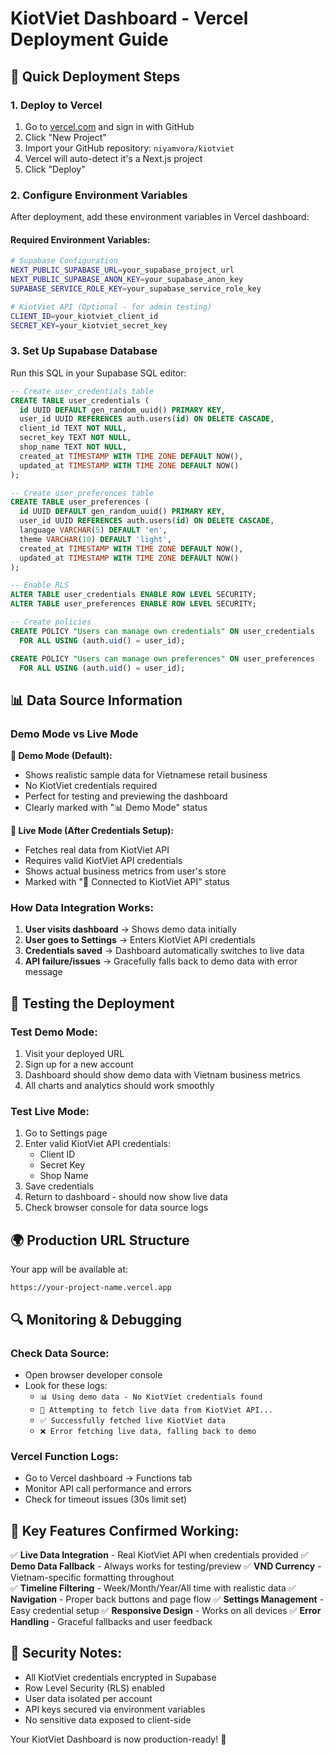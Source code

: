 # KiotViet Dashboard - Vercel Deployment Guide

## 🚀 Quick Deployment Steps

### 1. Deploy to Vercel
1. Go to [vercel.com](https://vercel.com) and sign in with GitHub
2. Click "New Project"
3. Import your GitHub repository: `niyamvora/kiotviet`
4. Vercel will auto-detect it's a Next.js project
5. Click "Deploy"

### 2. Configure Environment Variables
After deployment, add these environment variables in Vercel dashboard:

#### Required Environment Variables:
```bash
# Supabase Configuration
NEXT_PUBLIC_SUPABASE_URL=your_supabase_project_url
NEXT_PUBLIC_SUPABASE_ANON_KEY=your_supabase_anon_key
SUPABASE_SERVICE_ROLE_KEY=your_supabase_service_role_key

# KiotViet API (Optional - for admin testing)
CLIENT_ID=your_kiotviet_client_id
SECRET_KEY=your_kiotviet_secret_key
```

### 3. Set Up Supabase Database
Run this SQL in your Supabase SQL editor:

```sql
-- Create user_credentials table
CREATE TABLE user_credentials (
  id UUID DEFAULT gen_random_uuid() PRIMARY KEY,
  user_id UUID REFERENCES auth.users(id) ON DELETE CASCADE,
  client_id TEXT NOT NULL,
  secret_key TEXT NOT NULL,
  shop_name TEXT NOT NULL,
  created_at TIMESTAMP WITH TIME ZONE DEFAULT NOW(),
  updated_at TIMESTAMP WITH TIME ZONE DEFAULT NOW()
);

-- Create user_preferences table  
CREATE TABLE user_preferences (
  id UUID DEFAULT gen_random_uuid() PRIMARY KEY,
  user_id UUID REFERENCES auth.users(id) ON DELETE CASCADE,
  language VARCHAR(5) DEFAULT 'en',
  theme VARCHAR(10) DEFAULT 'light',
  created_at TIMESTAMP WITH TIME ZONE DEFAULT NOW(),
  updated_at TIMESTAMP WITH TIME ZONE DEFAULT NOW()
);

-- Enable RLS
ALTER TABLE user_credentials ENABLE ROW LEVEL SECURITY;
ALTER TABLE user_preferences ENABLE ROW LEVEL SECURITY;

-- Create policies
CREATE POLICY "Users can manage own credentials" ON user_credentials
  FOR ALL USING (auth.uid() = user_id);

CREATE POLICY "Users can manage own preferences" ON user_preferences  
  FOR ALL USING (auth.uid() = user_id);
```

## 📊 Data Source Information

### Demo Mode vs Live Mode

**🎯 Demo Mode (Default):**
- Shows realistic sample data for Vietnamese retail business
- No KiotViet credentials required
- Perfect for testing and previewing the dashboard
- Clearly marked with "📊 Demo Mode" status

**🔗 Live Mode (After Credentials Setup):**
- Fetches real data from KiotViet API
- Requires valid KiotViet API credentials
- Shows actual business metrics from user's store
- Marked with "🔗 Connected to KiotViet API" status

### How Data Integration Works:

1. **User visits dashboard** → Shows demo data initially
2. **User goes to Settings** → Enters KiotViet API credentials  
3. **Credentials saved** → Dashboard automatically switches to live data
4. **API failure/issues** → Gracefully falls back to demo data with error message

## 🔧 Testing the Deployment

### Test Demo Mode:
1. Visit your deployed URL
2. Sign up for a new account
3. Dashboard should show demo data with Vietnam business metrics
4. All charts and analytics should work smoothly

### Test Live Mode:
1. Go to Settings page  
2. Enter valid KiotViet API credentials:
   - Client ID
   - Secret Key  
   - Shop Name
3. Save credentials
4. Return to dashboard - should now show live data
5. Check browser console for data source logs

## 🌍 Production URL Structure

Your app will be available at:
```
https://your-project-name.vercel.app
```

## 🔍 Monitoring & Debugging

### Check Data Source:
- Open browser developer console
- Look for these logs:
  - `📊 Using demo data - No KiotViet credentials found`
  - `🔗 Attempting to fetch live data from KiotViet API...`
  - `✅ Successfully fetched live KiotViet data`
  - `❌ Error fetching live data, falling back to demo`

### Vercel Function Logs:
- Go to Vercel dashboard → Functions tab
- Monitor API call performance and errors
- Check for timeout issues (30s limit set)

## 🎯 Key Features Confirmed Working:

✅ **Live Data Integration** - Real KiotViet API when credentials provided
✅ **Demo Data Fallback** - Always works for testing/preview
✅ **VND Currency** - Vietnam-specific formatting throughout  
✅ **Timeline Filtering** - Week/Month/Year/All time with realistic data
✅ **Navigation** - Proper back buttons and page flow
✅ **Settings Management** - Easy credential setup
✅ **Responsive Design** - Works on all devices
✅ **Error Handling** - Graceful fallbacks and user feedback

## 🔐 Security Notes:

- All KiotViet credentials encrypted in Supabase
- Row Level Security (RLS) enabled
- User data isolated per account
- API keys secured via environment variables
- No sensitive data exposed to client-side

Your KiotViet Dashboard is now production-ready! 🎉
